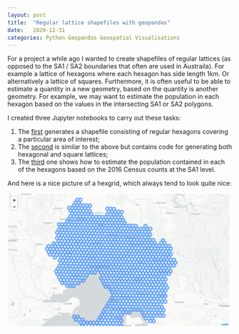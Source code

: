 ```yaml
---
layout: post
title:  "Regular lattice shapefiles with geopandas"
date:   2020-12-31
categories: Python Geopandas Geospatial Visualisations
---
```


For a project a while ago I wanted to create shapefiles of regular lattices (as opposed to the SA1 / SA2 boundaries that often are used in Austraila). For example a lattice of hexagons where each hexagon has side length 1km. Or alternatively a lattice of squares. Furthermore, it is often useful to be able to estimate a quantity in a new geometry, based on the quantity is another geometry. For example, we may want to estimate the population in each hexagon based on the values in the intersecting SA1 or SA2 polygons.

I created three Jupyter notebooks to carry out these tasks:
1. The [first](https://github.com/alex2718/python_learning/blob/master/HexGrid.ipynb) generates a shapefile consisting of regular hexagons covering a particular area of interest;
1. The [second](https://github.com/alex2718/python_learning/blob/master/RegularGridShapefiles.ipynb) is similar to the above but contains code for generating both hexagonal and square lattices;
1. The [third](https://github.com/alex2718/python_learning/blob/master/UniformPopulationEstimates.ipynb) one shows how to estimate the population contained in each of the hexagons based on the 2016 Census counts at the SA1 level.

And here is a nice picture of a hexgrid, which always tend to look quite nice:

![A hexgrid covering Victoria](/assets/images/hexgrid.png)